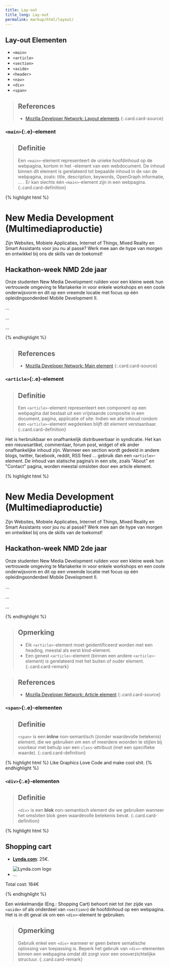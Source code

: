 ```yaml
---
title: Lay-out
title_long: Lay-out
permalink: markup/html/layout/
---
```


Lay-out Elementen
-----------------

- `<main>`
- `<article>`
- `<section>`
- `<aside>`
- `<header>`
- `<nav>`
- `<div>`
- `<span>` 

> References
> ---
> - [Mozilla Developer Network: Layout elements](https://developer.mozilla.org/en-US/docs/Learn/HTML/Introduction_to_HTML/Document_and_website_structure)
{:.card.card-source}

### `<main>`{:.e}-element

> Definitie
> ---
> Een `<main>`-element representeert de unieke hoofdinhoud op de webpagina, kortom in het <body>-element van een webdocument. De inhoud binnen dit element is gerelateerd tot bepaalde inhoud in de <head> van de webpagina, zoals: title, description, keywords, OpenGraph informatie, … . Er kan slechts één `<main>`-element zijn in een webpagina. 
{:.card.card-definition}

{% highlight html %}

<!-- other content -->

<main>
  <h1>New Media Development (Multimediaproductie)</h1>
  <p>Zijn Websites, Mobiele Applicaties, Internet of Things, Mixed Reality en Smart Assistants voor jou nu al passé? Werk mee aan de hype van morgen en ontwikkel bij ons de skills van de toekomst!</p>
  
  <article>
    <h2>Hackathon-week NMD 2de jaar</h2>
    <p>Onze studenten New Media Development ruilden voor een kleine week hun vertrouwde omgeving te Mariakerke in voor enkele workshops en een coole onderwijsvorm en dit op een vreemde locatie met focus op één opleidingsonderdeel Mobile Development II.</p>
    <p>... </p>
    <p>... </p>
  </article>

  ...
</main>

<!-- other content -->

{% endhighlight %}


> References
> ---
> - [Mozilla Developer Network: Main element](https://developer.mozilla.org/en-US/docs/Web/HTML/Element/main)
{:.card.card-source}

### `<article>`{:.e}-element

> Definitie
> ---
> Een `<article>`-element representeert een component op een webpagina dat bestaat uit een vrijstaande compositie in een document, pagina, applicatie of site. Indien we alle inhoud rondom een `<article>`-element wegdenken blijft dit element verstaanbaar. 
{:.card.card-definition}

Het is herbruikbaar en onafhankelijk distribueerbaar in syndicatie. Het kan een nieuwsartikel, commentaar, forum post, widget of elk ander onafhankelijke inhoud zijn. Wanneer een section wordt gedeeld in andere blogs, twitter, facebook, reddit, RSS feed … gebruik dan een `<article>`-element. De inhoud van statische pagina’s in een site, zoals "About" en "Contact" pagina, worden meestal omsloten door een article element.

{% highlight html %}

<!-- other content -->

<main>
  <h1>New Media Development (Multimediaproductie)</h1>
  <p>Zijn Websites, Mobiele Applicaties, Internet of Things, Mixed Reality en Smart Assistants voor jou nu al passé? Werk mee aan de hype van morgen en ontwikkel bij ons de skills van de toekomst!</p>
  
  <article>
    <h2>Hackathon-week NMD 2de jaar</h2>
    <p>Onze studenten New Media Development ruilden voor een kleine week hun vertrouwde omgeving te Mariakerke in voor enkele workshops en een coole onderwijsvorm en dit op een vreemde locatie met focus op één opleidingsonderdeel Mobile Development II.</p>
    <p>... </p>
    <p>... </p>
  </article>

  ...
</main>

<!-- other content -->

{% endhighlight %}

> Opmerking
> ---
> - Elk `<article>`-element moet geidentificeerd worden met een heading, meestal als eerst kind-element.
> - Een genest `<article>`-element (binnen een andere `<article>`-element) is gerelateerd met het buiten of ouder element.
{:.card.card-remark}

> References
> ---
> - [Mozilla Developer Network: Article element](https://developer.mozilla.org/en-US/docs/Web/HTML/Element/article)
{:.card.card-source}


### `<span>`{:.e}-elementen

> Definitie
> ---
> `<span>` is een **inline** non-semantisch (zonder waardevolle betekenis) element, die we gebruiken om een of meerdere woorden te stijlen bij voorkeur met behulp van een `class`-attribuut (met een specifieke waarde).
{:.card.card-definition}

{% highlight html %}
<span class="baseline">Like Graphics Love Code and make cool shit.</span>
{% endhighlight %}

### `<div>`{:.e}-elementen

> Definitie
> ---
> `<div>` is een **blok** non-semantisch element die we gebruiken wanneer het omsloten blok geen waardevolle betekenis bevat.
{:.card.card-definition}

{% highlight html %}
<div class="shopping-cart">
  <h2>Shopping cart</h2>
  <ul>
    <li>
      <p><a href=""><strong>Lynda.com</strong></a>: 25€.</p>
      <img src="http://blogs.nhtv.nl/nhtv-library/files/2016/03/lynda.png" alt="Lynda.com logo">
    </li>
    <li>
      ...
    </li>
  </ul>
  <p>Total cost: 164€</p>
</div>
{% endhighlight %}

Een winkelmandje (Eng.: Shopping Cart) behoort niet tot (ter zijde van `<aside>` of als onderdeel van `<section>`) de hoofdinhoud op een webpagina. Het is in dit geval ok om een `<div>`-element te gebruiken.

> Opmerking
> ---
> Gebruik enkel een `<div>` wanneer er geen betere sematische oplossing van toepassing is. Beperk het gebruik van `<div>`-elementen binnen een webpagina omdat dit zorgt voor een onoverzichtelijke structuur.
{:.card.card-remark}
